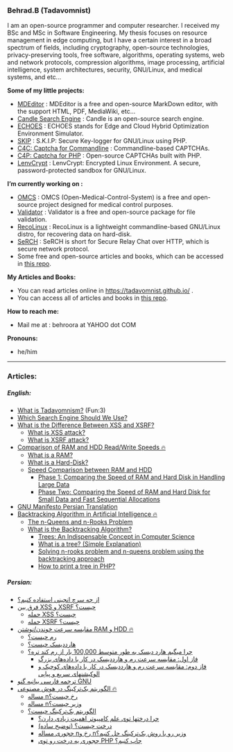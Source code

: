### Behrad.B (Tadavomnist)

I am an open-source programmer and computer researcher. I received my BSc and MSc in Software Engineering. My thesis focuses on resource management in edge computing, but I have a certain interest in a broad spectrum of fields, including cryptography, open-source technologies, privacy-preserving tools, free software, algorithms, operating systems, web and network protocols, compression algorithms, image processing, artificial intelligence, system architectures, security, GNU/Linux, and medical systems, and etc...

**Some of my little projects:**
+ [MDEditor](https://github.com/TadavomnisT/MDEditor) : MDEditor is a free and open-source MarkDown editor, with the support HTML, PDF, MediaWiki, etc...
+ [Candle Search Engine](https://github.com/TadavomnisT/candle_search_engine) : Candle is an open-source search engine.
+ [ECHOES](https://github.com/TadavomnisT/ECHOES) : ECHOES stands for Edge and Cloud Hybrid Optimization Environment Simulator.
+ [SKIP](https://github.com/TadavomnisT/SKIP) : S.K.I.P: Secure Key-logger for GNU/Linux using PHP.
+ [C4C: Captcha for Commandline](https://github.com/TadavomnisT/captcha-for-commandline) : Commandline-based CAPTCHAs.
+ [C4P: Captcha for PHP](https://github.com/TadavomnisT/captcha_for_php) : Open-source CAPTCHAs built with PHP.
+ [LenvCrypt](https://github.com/TadavomnisT/LenvCrypt) :  LenvCrypt: Encrypted Linux Environment. A secure, password-protected sandbox for GNU/Linux. 

**I’m currently working on :**
+ [OMCS](https://github.com/Tadavomnism/Open-Medical-Control-System) : OMCS (Open-Medical-Control-System) is a free and open-source project designed for medical control purposes.
+ [Validator](https://github.com/TadavomnisT/validator) : Validator is a free and open-source package for file validation.
+ [RecoLinux](https://github.com/TadavomnisT/RecoLinux) : RecoLinux is a lightweight commandline-based GNU/Linux distro, for recovering data on hard-disk.
+ [SeRCH](https://github.com/TadavomnisT/SeRCH) :  SeRCH is short for Secure Relay Chat over HTTP, which is secure network protocol.
+ Some free and open-source articles and books, which can be accessed in [this repo](https://github.com/TadavomnisT/OpenArticles). 

**My Articles and Books:**
* You can read articles online in https://tadavomnist.github.io/ .
* You can access all of articles and books in [this repo](https://github.com/TadavomnisT/OpenArticles).

**How to reach me:**
+ Mail me at : behroora at YAHOO dot COM

**Pronouns:** 
+ he/him



____________________________________________

### Articles:
##### English:
* [What is Tadavomnism?](https://tadavomnist.github.io/Articles/1-what-is-Tadavomnism/1-what-is-Tadavomnism.html) (Fun:3)
* [Which Search Engine Should We Use?](https://tadavomnist.github.io/Articles/2-which-search-engine-En/2-which-search-engine-En.html)
* [What is the Difference Between XSS and XSRF?](https://tadavomnist.github.io/Articles/3-XSS-XSRF-En/3-XSS-XSRF-En.html)
     * [What is XSS attack?](https://tadavomnist.github.io/Articles/3-XSS-XSRF-En/3-XSS-XSRF-En.html#what-is-xss-attack)
     * [What is XSRF attack?](https://tadavomnist.github.io/Articles/3-XSS-XSRF-En/3-XSS-XSRF-En.html#what-is-a-csrfxsrf-attack)
*  [Comparison of RAM and HDD Read/Write Speeds 🔥](https://tadavomnist.github.io/Articles/4-RAM-vs-HDD-En/4-RAM-vs-HDD-En.html)
      *  [What is a RAM?](https://tadavomnist.github.io/Articles/4-RAM-vs-HDD-En/4-RAM-vs-HDD-En.html#what-is-a-ram)
      *  [What is a Hard-Disk?](https://tadavomnist.github.io/Articles/4-RAM-vs-HDD-En/4-RAM-vs-HDD-En.html#what-is-a-hard-disk)
      *  [Speed Comparison between RAM and HDD](https://tadavomnist.github.io/Articles/4-RAM-vs-HDD-En/4-RAM-vs-HDD-En.html#comparison-of-hard-disk-and-ram-speed)
            * [Phase 1: Comparing the Speed of RAM and Hard Disk in Handling Large Data](https://tadavomnist.github.io/Articles/4-RAM-vs-HDD-En/4-RAM-vs-HDD-En.html#phase-1-comparing-the-speed-of-ram-and-hard-disk-in-handling-large-data)
            * [Phase Two: Comparing the Speed of RAM and Hard Disk for Small Data and Fast Sequential Allocations](https://tadavomnist.github.io/Articles/4-RAM-vs-HDD-En/4-RAM-vs-HDD-En.html#phase-two-comparing-the-speed-of-ram-and-hard-disk-for-small-data-and-fast-sequential-allocations)
* [GNU Manifesto Persian Translation](https://tadavomnist.github.io/Articles/6-GNU-manifesto-persian-translation/6-GNU-manifesto-persian-translation.html)
* [Backtracking Algorithm in Artificial Intelligence 🔥](https://tadavomnist.github.io/Articles/5-backtracking-En/5-backtracking-En.html)
    * [The n-Queens and n-Rooks Problem](https://tadavomnist.github.io/Articles/5-backtracking-En/5-backtracking-En.html#the-n-queens-and-n-rooks-problem)
    * [What is the Backtracking Algorithm?](https://tadavomnist.github.io/Articles/5-backtracking-En/5-backtracking-En.html#what-is-the-backtracking-algorithm)
        * [Trees: An Indispensable Concept in Computer Science](https://tadavomnist.github.io/Articles/5-backtracking-En/5-backtracking-En.html#trees-an-indispensable-concept-in-computer-science)
        * [What is a tree? (Simple Explanation)](https://tadavomnist.github.io/Articles/5-backtracking-En/5-backtracking-En.html#what-is-a-tree-simple-explanation)
        * [Solving n-rooks problem and n-queens problem using the backtracking approach](https://tadavomnist.github.io/Articles/5-backtracking-En/5-backtracking-En.html#solving-n-rooks-problem-and-n-queens-problem-using-the-backtracking-approach)
        * [How to print a tree in PHP?](https://tadavomnist.github.io/Articles/5-backtracking-En/5-backtracking-En.html#how-to-print-a-tree-in-php)



##### Persian:

*  [از چه سرچ انجینی استفاده کنیم؟](https://tadavomnist.github.io/Articles/2-which-search-engine-Pr/2-which-search-engine-Pr.html)
*  [فرق بین XSS و XSRF چیست؟](https://tadavomnist.github.io/Articles/3-XSS-XSRF-Pr/3-XSS-XSRF-Pr.html)
      *  [حمله XSS چیست؟](https://tadavomnist.github.io/Articles/3-XSS-XSRF-Pr/3-XSS-XSRF-Pr.html#%D8%AD%D9%85%D9%84%D9%87-xss-%DA%86%DB%8C%D8%B3%D8%AA)
      *  [حمله XSRF چیست؟](https://tadavomnist.github.io/Articles/3-XSS-XSRF-Pr/3-XSS-XSRF-Pr.html#-%D8%AD%D9%85%D9%84%D9%87-csrfxsrf-%DA%86%DB%8C%D8%B3%D8%AA)
*  [مقایسه سرعت خوندن/نوشتن RAM و HDD 🔥](https://tadavomnist.github.io/Articles/4-RAM-vs-HDD-Pr/4-RAM-vs-HDD-Pr.html)
      *  [رم چیست؟](https://tadavomnist.github.io/Articles/4-RAM-vs-HDD-Pr/4-RAM-vs-HDD-Pr.html#%D8%B1%D9%85-%DA%86%DB%8C%D8%B3%D8%AA)
      *  [هارددیسک چیست؟](https://tadavomnist.github.io/Articles/4-RAM-vs-HDD-Pr/4-RAM-vs-HDD-Pr.html#%D9%87%D8%A7%D8%B1%D8%AF%D8%AF%DB%8C%D8%B3%DA%A9-%DA%86%DB%8C%D8%B3%D8%AA)
      *  [چرا میگیم هارد دیسک به طور متوسط 100,000 بار از رم کند تره؟](https://tadavomnist.github.io/Articles/4-RAM-vs-HDD-Pr/4-RAM-vs-HDD-Pr.html#%D9%85%D9%82%D8%A7%DB%8C%D8%B3%D9%87-%D8%B3%D8%B1%D8%B9%D8%AA-%D9%87%D8%A7%D8%B1%D8%AF%D8%AF%DB%8C%D8%B3%DA%A9-%D9%88-%D8%B1%D9%85)
            * [فاز اول: مقایسه سرعت رم و هارددیسک در کار با داده‌های بزرگ](https://tadavomnist.github.io/Articles/4-RAM-vs-HDD-Pr/4-RAM-vs-HDD-Pr.html#%D9%81%D8%A7%D8%B2-%D8%A7%D9%88%D9%84-%D9%85%D9%82%D8%A7%DB%8C%D8%B3%D9%87-%D8%B3%D8%B1%D8%B9%D8%AA-%D8%B1%D9%85-%D9%88-%D9%87%D8%A7%D8%B1%D8%AF%D8%AF%DB%8C%D8%B3%DA%A9-%D8%AF%D8%B1-%DA%A9%D8%A7%D8%B1-%D8%A8%D8%A7-%D8%AF%D8%A7%D8%AF%D9%87%D9%87%D8%A7%DB%8C-%D8%A8%D8%B2%D8%B1%DA%AF)
            * [فاز دوم: مقایسه سرعت رم و هارددیسک در کار با داده‌های کوچیک و الوکیشنهای سریع و پیاپی](https://tadavomnist.github.io/Articles/4-RAM-vs-HDD-Pr/4-RAM-vs-HDD-Pr.html#%D9%81%D8%A7%D8%B2-%D8%A7%D9%88%D9%84-%D9%85%D9%82%D8%A7%DB%8C%D8%B3%D9%87-%D8%B3%D8%B1%D8%B9%D8%AA-%D8%B1%D9%85-%D9%88-%D9%87%D8%A7%D8%B1%D8%AF%D8%AF%DB%8C%D8%B3%DA%A9-%D8%AF%D8%B1-%DA%A9%D8%A7%D8%B1-%D8%A8%D8%A7-%D8%AF%D8%A7%D8%AF%D9%87%D9%87%D8%A7%DB%8C-%D8%A8%D8%B2%D8%B1%DA%AF)
* [ترجمه فارسی بیانیه گنو GNU](https://tadavomnist.github.io/Articles/6-GNU-manifesto-persian-translation/6-GNU-manifesto-persian-translation.html)
* [الگوریتم بک‌ترکینگ در هوش مصنوعی 🔥](https://tadavomnist.github.io/Articles/5-backtracking-Pr/5-backtracking-Pr.html)
    * [مساله nرخ چیست؟](https://tadavomnist.github.io/Articles/5-backtracking-Pr/5-backtracking-Pr.html#%D9%85%D8%B3%D8%A7%D9%84%D9%87-n%D8%B1%D8%AE-%D9%88-n%D9%88%D8%B2%DB%8C%D8%B1)
    * [مساله nوزیر چیست؟](https://tadavomnist.github.io/Articles/5-backtracking-Pr/5-backtracking-Pr.html#%D9%85%D8%B3%D8%A7%D9%84%D9%87-n%D8%B1%D8%AE-%D9%88-n%D9%88%D8%B2%DB%8C%D8%B1)
    * [الگوریتم بک‌ترکینگ چیست؟](https://tadavomnist.github.io/Articles/5-backtracking-Pr/5-backtracking-Pr.html#%D8%A7%D9%84%DA%AF%D9%88%D8%B1%DB%8C%D8%AA%D9%85-%D8%A8%DA%A9%D8%AA%D8%B1%DA%A9%DB%8C%D9%86%DA%AF-%DA%86%DB%8C%D8%B3%D8%AA)
        * [چرا درختها توی علم کامپیوتر اهمیت زیادی دارن؟](https://tadavomnist.github.io/Articles/5-backtracking-Pr/5-backtracking-Pr.html#%DA%86%D8%B1%D8%A7-%D8%AF%D8%B1%D8%AE%D8%AA%D9%87%D8%A7-%D8%AA%D9%88%DB%8C-%D8%B9%D9%84%D9%85-%DA%A9%D8%A7%D9%85%D9%BE%DB%8C%D9%88%D8%AA%D8%B1-%D8%A7%D9%87%D9%85%DB%8C%D8%AA-%D8%B2%DB%8C%D8%A7%D8%AF%DB%8C-%D8%AF%D8%A7%D8%B1%D9%86)
        * [درخت چیست؟ (توضیح ساده)](https://tadavomnist.github.io/Articles/5-backtracking-Pr/5-backtracking-Pr.html#%D8%AF%D8%B1%D8%AE%D8%AA-%DA%86%DB%8C%D8%B3%D8%AA-%D8%AA%D9%88%D8%B6%DB%8C%D8%AD-%D8%B3%D8%A7%D8%AF%D9%87)
        * [چجوری مساله nرخ و nوزیر رو با روش بک‌ترکینگ حل کنیم؟](https://tadavomnist.github.io/Articles/5-backtracking-Pr/5-backtracking-Pr.html#%DA%86%D8%AC%D9%88%D8%B1%DB%8C-%D9%85%D8%B3%D8%A7%D9%84%D9%87-n%D8%B1%D8%AE-%D9%88-n%D9%88%D8%B2%DB%8C%D8%B1-%D8%B1%D9%88-%D8%A8%D8%A7-%D8%B1%D9%88%D8%B4-%D8%A8%DA%A9%D8%AA%D8%B1%DA%A9%DB%8C%D9%86%DA%AF-%D8%AD%D9%84-%DA%A9%D9%86%DB%8C%D9%85)
        * [چجوری یه درخت رو توی PHP چاپ کنیم؟](https://tadavomnist.github.io/Articles/5-backtracking-Pr/5-backtracking-Pr.html#%DA%86%D8%AC%D9%88%D8%B1%DB%8C-%DB%8C%D9%87-%D8%AF%D8%B1%D8%AE%D8%AA-%D8%B1%D9%88-%D8%AA%D9%88%DB%8C-php-%DA%86%D8%A7%D9%BE-%DA%A9%D9%86%DB%8C%D9%85)
